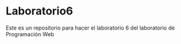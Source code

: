 # Laboratorio6
Este es un repositorio para hacer el laboratorio 6 del laboratorio de Programación Web
